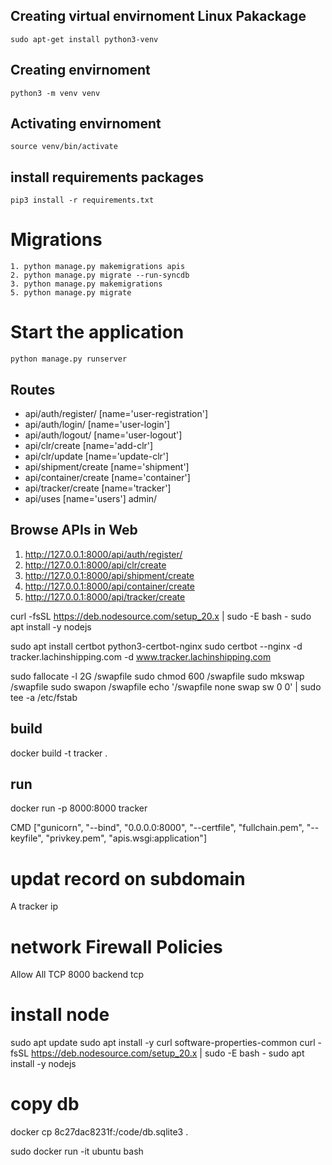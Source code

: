 ## Creating virtual envirnoment Linux Pakackage
```
sudo apt-get install python3-venv
```

## Creating envirnoment
```
python3 -m venv venv
```

## Activating envirnoment 
```
source venv/bin/activate
```

## install requirements packages
```
pip3 install -r requirements.txt 
```
# Migrations
```
1. python manage.py makemigrations apis
2. python manage.py migrate --run-syncdb 
3. python manage.py makemigrations 
5. python manage.py migrate 
```

# Start the application
```
python manage.py runserver
```

## Routes

- api/auth/register/ [name='user-registration']
- api/auth/login/ [name='user-login']
- api/auth/logout/ [name='user-logout']
- api/clr/create [name='add-clr']
- api/clr/update [name='update-clr']
- api/shipment/create [name='shipment']
- api/container/create [name='container']
- api/tracker/create [name='tracker']
- api/uses [name='users']
admin/

## Browse APIs in Web
1. http://127.0.0.1:8000/api/auth/register/
2. http://127.0.0.1:8000/api/clr/create
3. http://127.0.0.1:8000/api/shipment/create
4. http://127.0.0.1:8000/api/container/create
5. http://127.0.0.1:8000/api/tracker/create


curl -fsSL https://deb.nodesource.com/setup_20.x | sudo -E bash - 
sudo apt install -y nodejs

sudo apt install certbot python3-certbot-nginx
sudo certbot --nginx -d tracker.lachinshipping.com -d www.tracker.lachinshipping.com



sudo fallocate -l 2G /swapfile
sudo chmod 600 /swapfile
sudo mkswap /swapfile
sudo swapon /swapfile
echo '/swapfile none swap sw 0 0' | sudo tee -a /etc/fstab


## build
docker build -t tracker .

## run
docker run -p 8000:8000 tracker

CMD ["gunicorn", "--bind", "0.0.0.0:8000", "--certfile", "fullchain.pem", "--keyfile", "privkey.pem", "apis.wsgi:application"]


<!-- openssl genrsa > privkey.pem
openssl req -new -x509 -key privkey.pem > fullchain.pem -->

# updat record on subdomain
A	tracker	ip

# network Firewall Policies
Allow	All	TCP	8000 backend tcp

# install node
sudo apt update
sudo apt install -y curl software-properties-common
curl -fsSL https://deb.nodesource.com/setup_20.x | sudo -E bash -
sudo apt install -y nodejs

# copy db
docker cp 8c27dac8231f:/code/db.sqlite3 .


sudo docker run -it ubuntu bash
